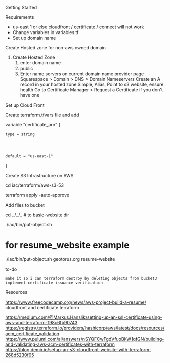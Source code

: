 Getting Started

Requirements
- us-east 1 or else cloudfront / certificate / connect will not work
- Change variables in variables.tf
- Set up domain name

Create Hosted zone for non-aws owned domain
1. Create Hosted Zone
    1. enter domain name
    2. public
    3. Enter name servers on current domain name provider page
        Squarespace > Domain > DNS > Domain Nameservers
        Create an A record in your hosted zone
    Simple, Alias, Point to s3 website, ensure health Go to Certificate Manager > Request a Certificate if you don't have one

Set up Cloud Front

Create terraform.tfvars file and add




variable "certificate_arn" {




    type = string




    default = "us-east-1"




}

Create S3 Infrastructure on AWS




cd iac/terraform/aws-s3-53




terraform apply -auto-approve

Add files to bucket




cd ../../.. # to basic-website dir




./iac/bin/put-object.sh <domain> <template-name>









# for resume_website example




./iac/bin/put-object.sh geotorus.org resume-website

to-do

    make it so i can terraform destroy by deleting objects from bucket3
    implement certificate issuance verification

Resources

https://www.freecodecamp.org/news/aws-project-build-a-resume/
cloudfront and certificate terraform

https://medium.com/@Markus.Hanslik/setting-up-an-ssl-certificate-using-aws-and-terraform-198c6fb90743 https://registry.terraform.io/providers/hashicorp/aws/latest/docs/resources/acm_certificate_validation https://www.pulumi.com/ai/answers/nSYQFCwFgdVfuoBkW1qfGN/building-and-validating-aws-acm-certificates-with-terraform https://blog.demir.io/setup-an-s3-cloudfront-website-with-terraform-268d5230f05
